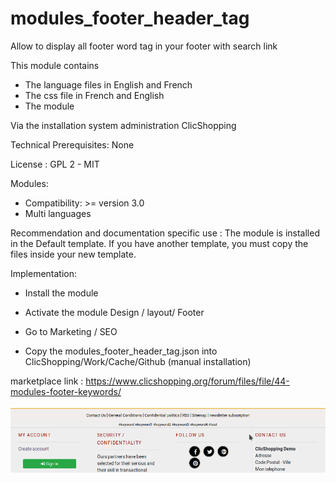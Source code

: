 # modules_footer_header_tag

Allow to display all footer word tag in your footer with search link

This module contains

- The language files in English and French
- The css file in French and English
- The module
  
Via the installation system administration ClicShopping

Technical Prerequisites: None

License : GPL 2 - MIT

Modules:

- Compatibility: >= version 3.0
- Multi languages

Recommendation and documentation specific use :
The module is installed in the Default template.
If you have another template, you must copy the files inside your new template.


Implementation:

- Install the module 
- Activate the module Design / layout/ Footer
- Go to Marketing / SEO  


- Copy the modules_footer_header_tag.json into ClicShopping/Work/Cache/Github (manual installation)

marketplace link : https://www.clicshopping.org/forum/files/file/44-modules-footer-keywords/

![image](https://github.com/ClicShoppingOfficialModulesV3/modules_footer_header_tag/blob/master/ModuleInfosJson/image.png)



